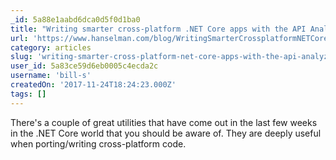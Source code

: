 ```yaml
---
_id: 5a88e1aabd6dca0d5f0d1ba0
title: "Writing smarter cross-platform .NET Core apps with the API Analyzer and Windows Compatibility Pack"
url: 'https://www.hanselman.com/blog/WritingSmarterCrossplatformNETCoreAppsWithTheAPIAnalyzerAndWindowsCompatibilityPack.aspx'
category: articles
slug: 'writing-smarter-cross-platform-net-core-apps-with-the-api-analyzer-and-windows-compatibility-pack'
user_id: 5a83ce59d6eb0005c4ecda2c
username: 'bill-s'
createdOn: '2017-11-24T18:24:23.000Z'
tags: []
---
```


There's a couple of great utilities that have come out in the last few weeks in the .NET Core world that you should be aware of. They are deeply useful when porting/writing cross-platform code.
